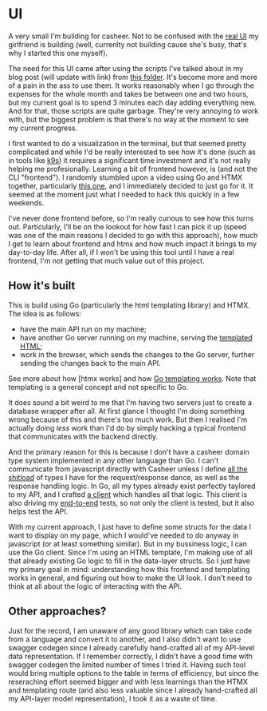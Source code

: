 # UI

A very small I'm building for casheer. Not to be confused with the [real UI](https://github.com/iuliailies/casheer-client) my girlfriend is building (well, currenlty not building cause she's busy, that's why I started this one myself).

The need for this UI came after using the scripts I've talked about in my blog post (will update with link) from [this folder](../scripts/fill-expenses/). It's become more and more of a pain in the ass to use them. It works reasonably when I go through the expenses for the whole month and takes be between one and two hours, but my current goal is to spend 3 minutes each day adding everything new. And for that, those scripts are quite garbage. They're very annoying to work with, but the biggest problem is that there's no way at the moment to see my current progress.

I first wanted to do a visualization in the terminal, but that seemed pretty complicated and while I'd be really interested to see how it's done (such as in tools like [k9s](https://github.com/derailed/k9s)) it requires a significant time investment and it's not really helping me profesionally. Learning a bit of frontend however, is (and not the CLI "frontend"). I randomly stumbled upon a video using Go and HTMX together, particularly [this one](https://www.youtube.com/watch?v=F9H6vYelYyU), and I immediately decided to just go for it. It seemed at the moment just what I needed to hack this quickly in a few weekends.

I've never done frontend before, so I'm really curious to see how this turns out. Particularly, I'll be on the lookout for how fast I can pick it up (speed was one of the main reasons I decided to go with this approach), how much I get to learn about frontend and htmx and how much impact it brings to my day-to-day life. After all, if I won't be using this tool until I have a real frontend, I'm not getting that much value out of this project.

## How it's built

This is build using Go (particularly the html templating library) and HTMX. The idea is as follows:

- have the main API run on my machine;
- have another Go server running on my machine, serving the [templated HTML](./index.html);
- work in the browser, which sends the changes to the Go server, further sending the changes back to the main API.

See more about how [htmx works] and how [Go templating works](https://pkg.go.dev/text/template). Note that templating is a general concept and not specific to Go.

It does sound a bit weird to me that I'm having two servers just to create a database wrapper after all. At first glance I thought I'm doing something wrong because of this and there's too much work. But then I realised I'm actually doing _less_ work than I'd do by simply hacking a typical frontend that communicates with the backend directly.

And the primary reason for this is because I don't have a casheer domain type system implemented in any other language than Go. I can't communicate from javascript directly with Casheer unless I define [all the shitload](../pkg/casheerapi/) of types I have for the request/response dance, as well as the response handling logic. In Go, all my types already exist perfectly taylored to my API, and I crafted [a client](../client/) which handles all that logic. This client is also driving my [end-to-end](../e2e/) tests, so not only the client is tested, but it also helps test the API.

With my current approach, I just have to define some structs for the data I want to display on my page, which I would've needed to do anyway in javascript (or at least something similar). But in my bussiness logic, I can use the Go client. Since I'm using an HTML template, I'm making use of all that already existing Go logic to fill in the data-layer structs. So I just have my primary goal in mind: understanding how this frontend and templating works in general, and figuring out how to make the UI look. I don't need to think at all about the logic of interacting with the API.

## Other approaches?

Just for the record, I am unaware of any good library which can take code from a language and convert it to another, and I also didn't want to use swagger codegen since I already carefully hand-crafted all of my API-level data representation. If I remember correctly, I didn't have a good time with swagger codegen the limited number of times I tried it. Having such tool would bring multiple options to the table in terms of efficiency, but since the reseraching effort seemed bigger and with less learnings than the HTMX and templating route (and also less valuable since I already hand-crafted all my API-layer model representation), I took it as a waste of time.